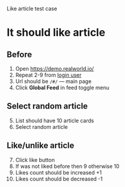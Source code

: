 Like article test case

# It should like article

## Before

1. Open https://demo.realworld.io/
2. Repeat 2-9 from [login user](login_user.md)
3. Url should be `/#/` — main page
4. Click **Global Feed** in feed toggle menu

## Select random article

5. List should have 10 article cards
6. Select random article

## Like/unlike article

7. Click like button
8. If was not liked before then 9 otherwise 10
9. Likes count should be increased +1
10. Likes count should be decreased -1